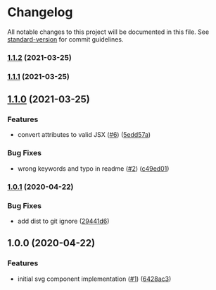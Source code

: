 # Changelog

All notable changes to this project will be documented in this file. See [standard-version](https://github.com/conventional-changelog/standard-version) for commit guidelines.

### [1.1.2](https://github.com/moxystudio/react-svg/compare/v1.1.1...v1.1.2) (2021-03-25)

### [1.1.1](https://github.com/moxystudio/react-svg/compare/v1.1.0...v1.1.1) (2021-03-25)

## [1.1.0](https://github.com/moxystudio/react-svg/compare/v1.0.1...v1.1.0) (2021-03-25)


### Features

* convert attributes to valid JSX ([#6](https://github.com/moxystudio/react-svg/issues/6)) ([5edd57a](https://github.com/moxystudio/react-svg/commit/5edd57a80f0ff5944bb1ef0da9ed4b386aee9750))


### Bug Fixes

* wrong keywords and typo in readme ([#2](https://github.com/moxystudio/react-svg/issues/2)) ([c49ed01](https://github.com/moxystudio/react-svg/commit/c49ed01225a92b3dd687ee4699d09cf7050bac38))

### [1.0.1](https://github.com/moxystudio/react-svg/compare/v1.0.0...v1.0.1) (2020-04-22)


### Bug Fixes

* add dist to git ignore ([29441d6](https://github.com/moxystudio/react-svg/commit/29441d6f55c772f27928a620637c0c5a909f2750))

## 1.0.0 (2020-04-22)


### Features

* initial svg component implementation ([#1](https://github.com/moxystudio/react-svg/issues/1)) ([6428ac3](https://github.com/moxystudio/react-svg/commit/6428ac3d389cd5f2b7a0a5c737816fe4e1c2b5cf))
